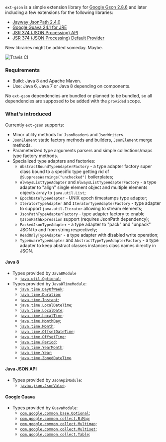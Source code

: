 `ext-gson` is a simple extension library for [Google Gson 2.8.6](https://github.com/google/gson) and later including a few extensions for the following libraries:

* [Jayway JsonPath 2.4.0](https://github.com/json-path/JsonPath)
* [Google Guava 24.1 for JRE](https://github.com/google/guava)
* [JSR 374 (JSON Processing) API](https://javaee.github.io/jsonp)
* [JSR 374 (JSON Processing) Default Provider](https://javaee.github.io/jsonp)

New libraries might be added someday.
Maybe.

![Travis CI](https://travis-ci.org/lyubomyr-shaydariv/ext-gson.svg?branch=master)

### Requirements

* Build: Java 8 and Apache Maven.
* Use: Java 6, Java 7 or Java 8 depending on components.

No `ext-gson` dependencies are bundled or planned to be bundled, so all dependencies are supposed to be added with the `provided` scope.

### What's introduced

Currently `ext-gson` supports:

* Minor utility methods for `JsonReader`s and `JsonWriter`s.
* `JsonElement` static factory methods and builders, `JsonElement` merge methods.
* Parameterized type arguments parsers and simple collections/maps type factory methods.
* Specialized type adapters and factories:
  * `AbstractBoundTypeAdapterFactory` - a type adapter factory super class bound to a specific type getting rid of `@SuppressWarnings("unchecked")` boilerplates;
  * `AlwaysListTypeAdapter` and `AlwaysListTypeAdapterFactory` - a type adapter to "align" single element object and multiple elements objects array to `java.util.List`;
  * `EpochDateTypeAdapter` - UNIX epoch timestamps type adapter;
  * `IteratorTypeAdapter` and `IteratorTypeAdapterFactory` - type adapter to support `java.util.Iterator` allowing to stream elements;
  * `JsonPathTypeAdapterFactory` - type adapter factory to enable `@JsonPathExpression` support (requires JsonPath dependency);
  * `PackedJsonTypeAdapter` - a type adapter to "pack" and "unpack" JSON to and from string respectively; 
  * `ReadOnlyTypeAdapter` - a type adapter with disabled write operation;
  * `TypeAwareTypeAdapter` and `AbstractTypeTypeAdapterFactory` - a type adapter to keep abstract classes instances class names directly in JSON.
  
#### Java 8

* Types provided by `Java8Module`
  * [`java.util.Optional`](https://docs.oracle.com/javase/8/docs/api/java/util/Optional.html);
* Types provided by `Java8TimeModule`:
  * [`java.time.DayOfWeek`](https://docs.oracle.com/javase/8/docs/api/java/time/DayOfWeek.html);
  * [`java.time.Duration`](https://docs.oracle.com/javase/8/docs/api/java/time/Duration.html);
  * [`java.time.Instant`](https://docs.oracle.com/javase/8/docs/api/java/time/Instant.html);
  * [`java.time.LocalDateTime`](https://docs.oracle.com/javase/8/docs/api/java/time/LocalDateTime.html);
  * [`java.time.LocalDate`](https://docs.oracle.com/javase/8/docs/api/java/time/LocalDate.html);
  * [`java.time.LocalTime`](https://docs.oracle.com/javase/8/docs/api/java/time/LocalTime.html);
  * [`java.time.MonthDay`](https://docs.oracle.com/javase/8/docs/api/java/time/MonthDay.html);
  * [`java.time.Month`](https://docs.oracle.com/javase/8/docs/api/java/time/Month.html);
  * [`java.time.OffsetDateTime`](https://docs.oracle.com/javase/8/docs/api/java/time/OffsetDateTime.html);
  * [`java.time.OffsetTime`](https://docs.oracle.com/javase/8/docs/api/java/time/OffsetTime.html);
  * [`java.time.Period`](https://docs.oracle.com/javase/8/docs/api/java/time/Period.html);
  * [`java.time.YearMonth`](https://docs.oracle.com/javase/8/docs/api/java/time/YearMonth.html);
  * [`java.time.Year`](https://docs.oracle.com/javase/8/docs/api/java/time/Year.html);
  * [`java.time.ZonedDateTime`](https://docs.oracle.com/javase/8/docs/api/java/time/ZonedDateTime.html).

#### Java JSON API

* Types provided by `JsonApiModule`:
  * [`javax.json.JsonValue`](https://docs.oracle.com/javaee/7/api/javax/json/JsonValue.html).

#### Google Guava

* Types provided by `GuavaModule`:
  * [`com.google.common.base.Optional`](https://google.github.io/guava/releases/23.0/api/docs/com/google/common/base/Optional.html);
  * [`com.google.common.collect.BiMap`](https://google.github.io/guava/releases/23.0/api/docs/com/google/common/collect/BiMap.html);
  * [`com.google.common.collect.Multimap`](https://google.github.io/guava/releases/23.0/api/docs/com/google/common/collect/Multimap.html);
  * [`com.google.common.collect.Multiset`](https://google.github.io/guava/releases/23.0/api/docs/com/google/common/collect/Multiset.html);
  * [`com.google.common.collect.Table`](https://google.github.io/guava/releases/23.0/api/docs/com/google/common/collect/Table.html);
